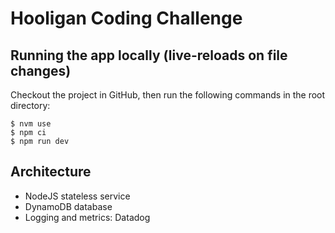 # Hooligan Coding Challenge

## Running the app locally (live-reloads on file changes)

Checkout the project in GitHub, then run the following commands in the root directory:

```
$ nvm use
$ npm ci
$ npm run dev
```

## Architecture

- NodeJS stateless service
- DynamoDB database
- Logging and metrics: Datadog